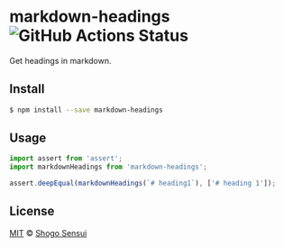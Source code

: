 # markdown-headings ![GitHub Actions Status](https://github.com/1000ch/markdown-headings/actions/workflows/test.yml/badge.svg)

Get headings in markdown.

## Install

```bash
$ npm install --save markdown-headings
```

## Usage

```javascript
import assert from 'assert';
import markdownHeadings from 'markdown-headings';

assert.deepEqual(markdownHeadings(`# heading1`), ['# heading 1']);
```

## License

[MIT](https://1000ch.mit-license.org) © [Shogo Sensui](https://github.com/1000ch)
